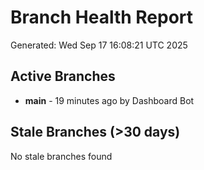 # Branch Health Report
Generated: Wed Sep 17 16:08:21 UTC 2025

## Active Branches
- **main** - 19 minutes ago by Dashboard Bot

## Stale Branches (>30 days)
No stale branches found
